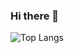 ### Hi there 👋

<!--
**ToxicSeinDad/ToxicSeinDad** is a ✨ _special_ ✨ repository because its `README.md` (this file) appears on your GitHub profile.

Here are some ideas to get you started:

- 🔭 I’m currently working on something big
- 🌱 I’m currently learning C, C#, C++
- 📫 How to reach me: Discord Bluescreen#6974
-->

![Top Langs](https://github-readme-stats.vercel.app/api/top-langs/?username=hypercall&count_private=true&langs_count=30&layout=compact&theme=monokai)

